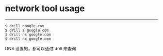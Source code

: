 # network tool usage

---

```
$ drill google.com
$ drill a google.com
$ drill ns google.com
$ drill nx google.com
```

DNS 设置的，都可以通过 drill 来查询
